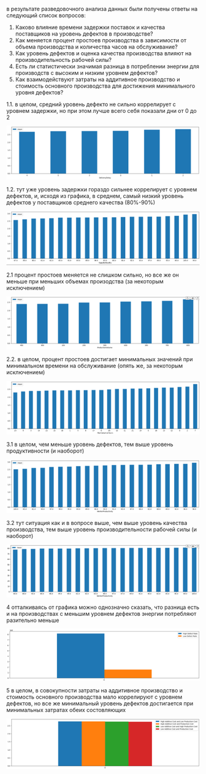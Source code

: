 в результате разведовочного анализа данных были получены ответы на следующий список вопросов:

1. Каково влияние времени задержки поставок и качества поставщиков на уровень дефектов в производстве?
2. Как меняется процент простоев производства в зависимости от объема производства и количества часов на обслуживание?
3. Как уровень дефектов и оценка качества производства влияют на производительность рабочей силы?
4. Есть ли статистически значимая разница в потреблении энергии для производств с высоким и низким уровнем дефектов?
5. Как взаимодействуют затраты на аддитивное производство и стоимость основного производства для достижения минимального уровня дефектов?

1.1. в целом, средний уровень дефекто не сильно коррелирует с уровнем задержки, но при этом лучше всего себя показали дни от 0 до 2

![](charts/1.1.png)

1.2. тут уже уровень задержки гораздо сильнее коррелирует с уровнем дефектов, и, исходя из графика, в среднем, самый низкий уровень дефектов у поставщиков среднего качества (80%-90%)

![](charts/1.2.png)

2.1 процент простоев меняется не слишком сильно, но все же он меньше при меньших объемах произодства (за некоторым исключением)

![](charts/2.1.png)

2.2. в целом, процент простоев достигает минимальных значений при минимальном времени на обслуживание (опять же, за некоторым исключением)

![](charts/2.2.png)

3.1 в целом, чем меньше уровень дефектов, тем выше уровень продуктивности (и наоборот)

![](charts/3.1.png)

3.2 тут ситуация как и в вопросе выше, чем выше уровень качества производства, тем выше уровень производительности рабочей силы (и наоборот)

![](charts/3.2.png)

4 отталкиваясь от графика можно однозначно сказать, что разница есть и на производствах с меньшим уровнем дефектов энергии потребляют разительно меньше

![](charts/4.png)

5 в целом, в совокупности затраты на аддитивное производство и стоимость основного производства мало коррелируют с уровнем дефектов, но все же минимальный уровень дефектов достигается при минимальных затратах обеих состовляющих

![](charts/5.png)
